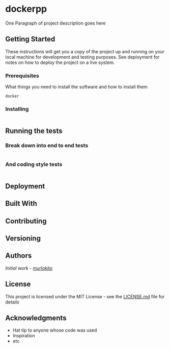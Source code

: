 # dockerpp

One Paragraph of project description goes here

## Getting Started

These instructions will get you a copy of the project up and running on your local machine for development and testing purposes. See deployment for notes on how to deploy the project on a live system.

### Prerequisites

What things you need to install the software and how to install them

```
docker
```

### Installing


```
```


## Running the tests


### Break down into end to end tests

```
```

### And coding style tests

```
```

## Deployment

## Built With

## Contributing

## Versioning

## Authors

*Initial work* - [murlokito](https://github.com/murlokito)

## License

This project is licensed under the MIT License - see the [LICENSE.md](LICENSE.md) file for details

## Acknowledgments

* Hat tip to anyone whose code was used
* Inspiration
* etc

